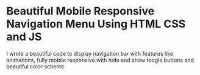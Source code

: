 # Beautiful Mobile Responsive Navigation Menu Using HTML CSS and JS
I wrote a beautiful code to display navigation bar with features like animations, fully mobile responsive with hide and show toogle buttons and beautiful color scheme

